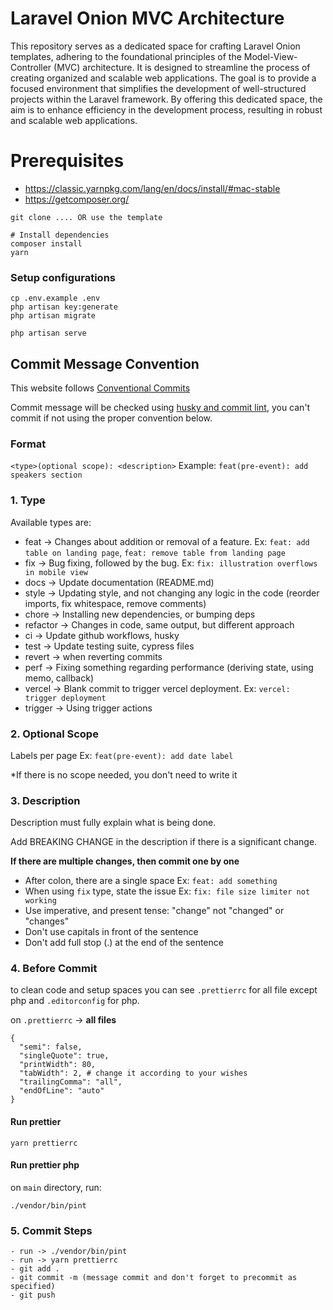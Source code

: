 # Laravel Onion MVC Architecture

This repository serves as a dedicated space for crafting Laravel Onion templates, adhering to the foundational principles of the Model-View-Controller (MVC) architecture. It is designed to streamline the process of creating organized and scalable web applications. The goal is to provide a focused environment that simplifies the development of well-structured projects within the Laravel framework. By offering this dedicated space, the aim is to enhance efficiency in the development process, resulting in robust and scalable web applications.

# Prerequisites

- https://classic.yarnpkg.com/lang/en/docs/install/#mac-stable
- https://getcomposer.org/

```
git clone .... OR use the template

# Install dependencies
composer install
yarn
```

### Setup configurations

```
cp .env.example .env
php artisan key:generate
php artisan migrate

php artisan serve
```

## Commit Message Convention

This website follows [Conventional Commits](https://www.conventionalcommits.org/en/v1.0.0/)

Commit message will be checked using [husky and commit lint](https://theodorusclarence.com/library/husky-commitlint-prettier), you can't commit if not using the proper convention below.

### Format

`<type>(optional scope): <description>`
Example: `feat(pre-event): add speakers section`

### 1. Type

Available types are:

- feat → Changes about addition or removal of a feature. Ex: `feat: add table on landing page`, `feat: remove table from landing page`
- fix → Bug fixing, followed by the bug. Ex: `fix: illustration overflows in mobile view`
- docs → Update documentation (README.md)
- style → Updating style, and not changing any logic in the code (reorder imports, fix whitespace, remove comments)
- chore → Installing new dependencies, or bumping deps
- refactor → Changes in code, same output, but different approach
- ci → Update github workflows, husky
- test → Update testing suite, cypress files
- revert → when reverting commits
- perf → Fixing something regarding performance (deriving state, using memo, callback)
- vercel → Blank commit to trigger vercel deployment. Ex: `vercel: trigger deployment`
- trigger → Using trigger actions

### 2. Optional Scope

Labels per page Ex: `feat(pre-event): add date label`

\*If there is no scope needed, you don't need to write it

### 3. Description

Description must fully explain what is being done.

Add BREAKING CHANGE in the description if there is a significant change.

**If there are multiple changes, then commit one by one**

- After colon, there are a single space Ex: `feat: add something`
- When using `fix` type, state the issue Ex: `fix: file size limiter not working`
- Use imperative, and present tense: "change" not "changed" or "changes"
- Don't use capitals in front of the sentence
- Don't add full stop (.) at the end of the sentence

### 4. Before Commit

to clean code and setup spaces you can see `.prettierrc` for all file except php and `.editorconfig` for php.

on `.prettierrc` -> **all files**

```
{
  "semi": false,
  "singleQuote": true,
  "printWidth": 80,
  "tabWidth": 2, # change it according to your wishes
  "trailingComma": "all",
  "endOfLine": "auto"
}
```

#### Run prettier

```
yarn prettierrc
```

#### Run prettier php

on `main` directory, run:

```
./vendor/bin/pint
```

### 5. Commit Steps

```
- run -> ./vendor/bin/pint
- run -> yarn prettierrc
- git add .
- git commit -m (message commit and don't forget to precommit as specified)
- git push

```
